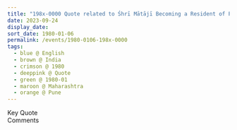 ```yaml
---
title: "198x-0000 Quote related to Śhrī Mātājī Becoming a Resident of Pune, Pune, Maharashtra, India"
date: 2023-09-24
display_date: 
sort_date: 1980-01-06
permalink: /events/1980-0106-198x-0000
tags:
  - blue @ English
  - brown @ India
  - crimson @ 1980
  - deeppink @ Quote
  - green @ 1980-01
  - maroon @ Maharashtra
  - orange @ Pune
---
```


<wave-list>
  <list-title color="green" width="75">Key Quote</list-title>
  <list-item color="BlanchedAlmond"  width="200"></list-item>
  <list-item color="Lavender"></list-item>
  <list-item color="BlanchedAlmond"></list-item>
</wave-list>

<br>

<wave-list>
  <list-title color="green" width="75">Comments</list-title>
  <list-item color="BlanchedAlmond"  width="200"></list-item>
  <list-item color="Lavender"></list-item>
  <list-item color="BlanchedAlmond"></list-item>
</wave-list>